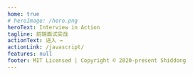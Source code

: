 ```yaml
---
home: true
# heroImage: /hero.png
heroText: Interview in Action
tagline: 前端面试实战
actionText: 进入 →
actionLink: /javascript/
features: null
footer: MIT Licensed | Copyright © 2020-present Shiddong
---
```

